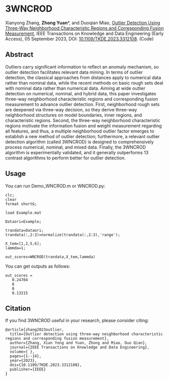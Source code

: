 # 3WNCROD
Xianyong Zhang, **Zhong Yuan***, and Duoqian Miao, 
[Outlier Detection Using Three-Way Neighborhood Characteristic Regions and Corresponding Fusion Measurement](WNCROD_code/2023-WNCROD.pdf), 
IEEE Transactions on Knowledge and Data Engineering (Early Access), 05 September 2023, 
DOI: [10.1109/TKDE.2023.3312108](https://doi.org/10.1109/TKDE.2023.3312108). (Code)

## Abstract
Outliers carry significant information to reflect an anomaly mechanism, so outlier detection facilitates relevant data mining. 
In terms of outlier detection, the classical approaches from distances apply to numerical data rather than nominal data, while the recent methods on basic rough sets deal with nominal data rather than numerical data. 
Aiming at wide outlier detection on numerical, nominal, and hybrid data, this paper investigates three-way neighborhood characteristic regions and corresponding fusion measurement to advance outlier detection. 
First, neighborhood rough sets are deepened via three-way decision, so they derive three-way neighborhood structures on model boundaries, inner regions, and characteristic regions. 
Second, the three-way neighborhood characteristic regions motivate the information fusion and weight measurement regarding all features, and thus, a multiple neighborhood outlier factor emerges to establish a new method of outlier detection; 
furthermore, a relevant outlier detection algorithm (called 3WNCROD) is designed to comprehensively process numerical, nominal, and mixed data. 
Finally, the 3WNCROD algorithm is experimentally validated, and it generally outperforms 13 contrast algorithms to perform better for outlier detection.

## Usage
You can run Demo_WNCROD.m or WNCROD.py:
```
clc;
clear
format shortG;

load Example.mat

Dataori=Example;

trandata=Dataori;
trandata(:,2:3)=normalize(trandata(:,2:3),'range');

X_tem=[1,2,5,6];
lammda=1;

out_scores=WNCROD(trandata,X_tem,lammda)

```
You can get outputs as follows:
```
out_scores =
   0.24704
   0
   0
   0.13215
```

## Citation
If you find 3WNCROD useful in your research, please consider citing:
```
@article{zhang2023outlier,
  title={Outlier detection using three-way neighborhood characteristic regions and corresponding fusion measurement},
  author={Zhang, Xian Yong and Yuan, Zhong and Miao, Duo Qian},
  journal={IEEE Transactions on Knowledge and Data Engineering},
  volume={ },
  pages={1--14},
  year={2023},
  doi={10.1109/TKDE.2023.3312108},
  publisher={IEEE}
}
```